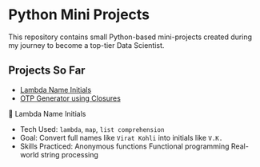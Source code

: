 # Python Mini Projects

This repository contains small Python-based mini-projects created during my journey to become a top-tier Data Scientist.

## Projects So Far

- [Lambda Name Initials](Lambda_name_initials.ipynb)  
- [OTP Generator using Closures](otp_generator_closures.ipynb)



🔹 Lambda Name Initials
- Tech Used: `lambda`, `map`, `list comprehension`
- Goal: Convert full names like `Virat Kohli` into initials like `V.K.`
- Skills Practiced:
  Anonymous functions
  Functional programming
  Real-world string processing
  
